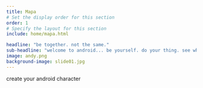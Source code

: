 ```yaml
---
title: Mapa
# Set the display order for this section
order: 1
# Specify the layout for this section
include: home/mapa.html

headline: "be together. not the same."
sub-headline: "welcome to android... be yourself. do your thing. see what's going on."
image: andy.png
background-image: slide01.jpg
---
```

create your android character
